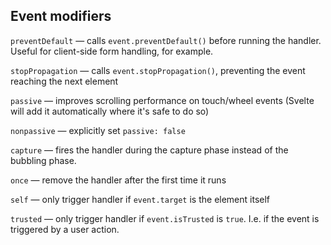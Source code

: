 ## Event modifiers

`preventDefault` — calls `event.preventDefault()` before running the handler. Useful for client-side form handling, for example.

`stopPropagation` — calls `event.stopPropagation()`, preventing the event reaching the next element

`passive` — improves scrolling performance on touch/wheel events (Svelte will add it automatically where it's safe to do so)

`nonpassive` — explicitly set `passive: false`

`capture` — fires the handler during the capture phase instead of the bubbling phase.

`once` — remove the handler after the first time it runs

`self` — only trigger handler if `event.target` is the element itself

`trusted` — only trigger handler if `event.isTrusted` is `true`. I.e. if the event is triggered by a user action.
